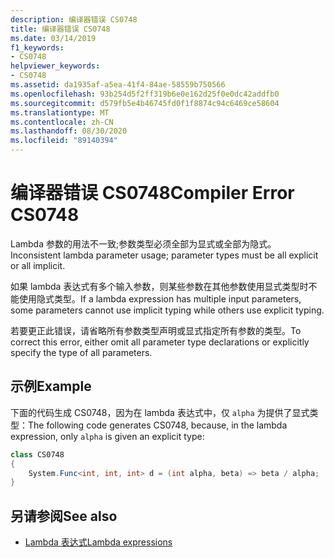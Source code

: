 ```yaml
---
description: 编译器错误 CS0748
title: 编译器错误 CS0748
ms.date: 03/14/2019
f1_keywords:
- CS0748
helpviewer_keywords:
- CS0748
ms.assetid: da1935af-a5ea-41f4-84ae-58559b750566
ms.openlocfilehash: 93b254d5f2ff319b6e0e162d25f0e0dc42addfb0
ms.sourcegitcommit: d579fb5e4b46745fd0f1f8874c94c6469ce58604
ms.translationtype: MT
ms.contentlocale: zh-CN
ms.lasthandoff: 08/30/2020
ms.locfileid: "89140394"
---
```

# <a name="compiler-error-cs0748"></a><span data-ttu-id="d4aa8-103">编译器错误 CS0748</span><span class="sxs-lookup"><span data-stu-id="d4aa8-103">Compiler Error CS0748</span></span>

<span data-ttu-id="d4aa8-104">Lambda 参数的用法不一致;参数类型必须全部为显式或全部为隐式。</span><span class="sxs-lookup"><span data-stu-id="d4aa8-104">Inconsistent lambda parameter usage; parameter types must be all explicit or all implicit.</span></span>
  
<span data-ttu-id="d4aa8-105">如果 lambda 表达式有多个输入参数，则某些参数在其他参数使用显式类型时不能使用隐式类型。</span><span class="sxs-lookup"><span data-stu-id="d4aa8-105">If a lambda expression has multiple input parameters, some parameters cannot use implicit typing while others use explicit typing.</span></span>

<span data-ttu-id="d4aa8-106">若要更正此错误，请省略所有参数类型声明或显式指定所有参数的类型。</span><span class="sxs-lookup"><span data-stu-id="d4aa8-106">To correct this error, either omit all parameter type declarations or explicitly specify the type of all parameters.</span></span>
  
## <a name="example"></a><span data-ttu-id="d4aa8-107">示例</span><span class="sxs-lookup"><span data-stu-id="d4aa8-107">Example</span></span>

<span data-ttu-id="d4aa8-108">下面的代码生成 CS0748，因为在 lambda 表达式中，仅 `alpha` 为提供了显式类型：</span><span class="sxs-lookup"><span data-stu-id="d4aa8-108">The following code generates CS0748, because, in the lambda expression, only `alpha` is given an explicit type:</span></span>

```csharp
class CS0748  
{  
    System.Func<int, int, int> d = (int alpha, beta) => beta / alpha;
}  
```

## <a name="see-also"></a><span data-ttu-id="d4aa8-109">另请参阅</span><span class="sxs-lookup"><span data-stu-id="d4aa8-109">See also</span></span>

- [<span data-ttu-id="d4aa8-110">Lambda 表达式</span><span class="sxs-lookup"><span data-stu-id="d4aa8-110">Lambda expressions</span></span>](../language-reference/operators/lambda-expressions.md)
